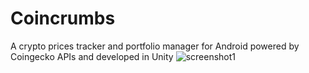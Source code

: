 # Coincrumbs
A crypto prices tracker and portfolio manager for Android powered by Coingecko APIs and developed in Unity
![screenshot1](https://user-images.githubusercontent.com/41436745/166671633-848e8eb2-48cf-405e-9661-d20f71fce6bb.png)
